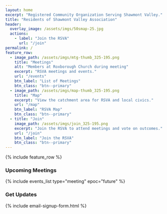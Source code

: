 ```yaml
---
layout: home
excerpt: "Registered Community Organization Serving Shawmont Valley."
title: "Residents of Shawmont Valley Association"
header:
  overlay_image: /assets/imgs/50smap-25.jpg
  actions:
    - label: "Join the RSVA"
      url: "/join"
permalink: /
feature_row:
  - image_path: /assets/imgs/mtg-thumb_325-195.png
    title: "Meetings"
    alt: "Members at Roxborough Church during meeting"
    excerpt: "RSVA meetings and events."
    url: "/events"
    btn_label: "List of Meetings"
    btn_class: "btn--primary"
  - image_path: /assets/imgs/map-thumb_325-195.png
    title: "Map"
    excerpt: "View the catchment area for RSVA and local civics."
    url: "/map"
    btn_label: "RSVA Map"
    btn_class: "btn--primary"
  - title: "Join"
    image_path: /assets/imgs/join_325-195.png  
    excerpt: "Join the RSVA to attend meetings and vote on outcomes."
    url: "/join" 
    btn_label: "Join the RSVA"
    btn_class: "btn--primary"
---
```


{% include feature_row %}

<div id="front-items">
  <div class="first">
    <h3>Upcoming Meetings</h3>
    {% include events_list type="meeting" epoc="future" %}
  </div>
  <div class="second">
    <h3>Get Updates</h3>
    {% include email-signup-form.html %}
  </div>
</div>
